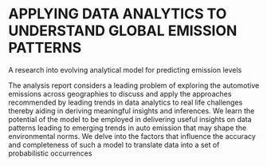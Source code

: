 # APPLYING DATA ANALYTICS TO UNDERSTAND GLOBAL EMISSION PATTERNS

A research into evolving analytical model for predicting emission levels

The analysis report considers a leading problem of exploring the automotive emissions across geographies to discuss and apply the approaches recommended by leading trends in data analytics to real life challenges thereby aiding in deriving meaningful insights and inferences. We learn the potential of the model to be employed in delivering useful insights on data patterns leading to emerging trends in auto emission that may shape the environmental norms. We delve into the factors that influence the accuracy and completeness of such a model to translate data into a set of probabilistic occurrences
